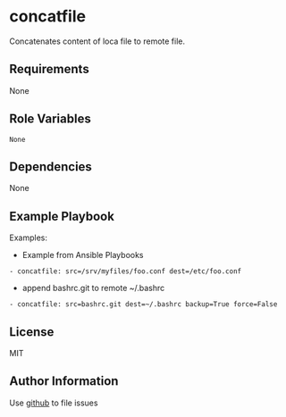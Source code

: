 concatfile
===

Concatenates content of loca file to remote file.

Requirements
------------

None

Role Variables
--------------

```
None
```

Dependencies
------------

None

Example Playbook
----------------

Examples:

- Example from Ansible Playbooks

``` 
- concatfile: src=/srv/myfiles/foo.conf dest=/etc/foo.conf
```

- append bashrc.git to remote ~/.bashrc

```
- concatfile: src=bashrc.git dest=~/.bashrc backup=True force=False
```

License
-------

MIT

Author Information
------------------

Use [github](https://github.com/grizmin/ansible-concatfile) to file issues
